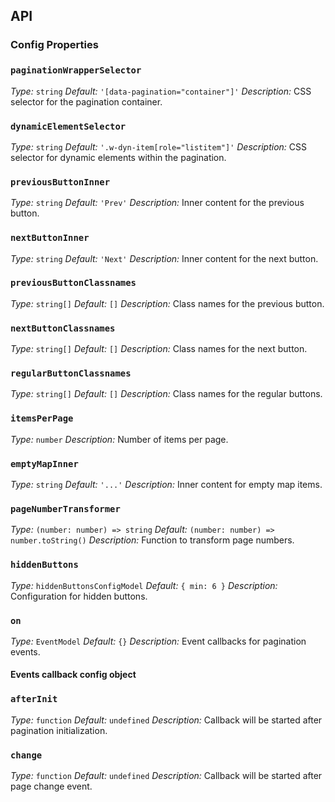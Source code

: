 ## API

### Config Properties

### `paginationWrapperSelector`

_Type:_ `string`
_Default:_ `'[data-pagination="container"]'`
_Description:_ CSS selector for the pagination container.

### `dynamicElementSelector`

_Type:_ `string`
_Default:_ `'.w-dyn-item[role="listitem"]'`
_Description:_ CSS selector for dynamic elements within the pagination.

### `previousButtonInner`

_Type:_ `string`
_Default:_ `'Prev'`
_Description:_ Inner content for the previous button.

### `nextButtonInner`

_Type:_ `string`
_Default:_ `'Next'`
_Description:_ Inner content for the next button.

### `previousButtonClassnames`

_Type:_ `string[]`
_Default:_ `[]`
_Description:_ Class names for the previous button.

### `nextButtonClassnames`

_Type:_ `string[]`
_Default:_ `[]`
_Description:_ Class names for the next button.

### `regularButtonClassnames`

_Type:_ `string[]`
_Default:_ `[]`
_Description:_ Class names for the regular buttons.

### `itemsPerPage`

_Type:_ `number`
_Description:_ Number of items per page.

### `emptyMapInner`

_Type:_ `string`
_Default:_ `'...'`
_Description:_ Inner content for empty map items.

### `pageNumberTransformer`

_Type:_ `(number: number) => string`
_Default:_ `(number: number) => number.toString()`
_Description:_ Function to transform page numbers.

### `hiddenButtons`

_Type:_ `hiddenButtonsConfigModel`
_Default:_ `{ min: 6 }`
_Description:_ Configuration for hidden buttons.

### `on`

_Type:_ `EventModel`
_Default:_ `{}`
_Description:_ Event callbacks for pagination events.

#### Events callback config object

### `afterInit`

_Type:_ `function`
_Default:_ `undefined`
_Description:_ Callback will be started after pagination initialization.

### `change`

_Type:_ `function`
_Default:_ `undefined`
_Description:_ Callback will be started after page change event.
